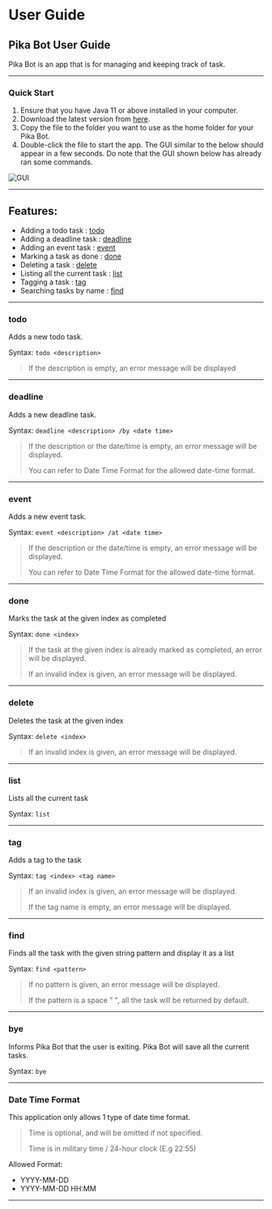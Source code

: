 # User Guide

## Pika Bot User Guide

Pika Bot is an app that is for managing and keeping track of task.

----

### Quick Start

1. Ensure that you have Java 11 or above installed in your computer.
2. Download the latest version from [here](https://github.com/random689/ip/releases/tag/A-Release).
3. Copy the file to the folder you want to use as the home folder for your Pika Bot.
4. Double-click the file to start the app. The GUI similar to the below should appear in a few seconds. Do note that the GUI shown below has already ran some commands.

![GUI](https://random689.github.io/ip/Ui.png)

----

## Features:

* Adding a todo task : [todo](https://random689.github.io/ip/#todo)
* Adding a deadline task : [deadline](https://random689.github.io/ip/#deadline)
* Adding an event task : [event](https://random689.github.io/ip/#event)
* Marking a task as done : [done](https://random689.github.io/ip/#done)
* Deleting a task : [delete](https://random689.github.io/ip/#delete)
* Listing all the current task : [list](https://random689.github.io/ip/#list)
* Tagging a task : [tag](https://random689.github.io/ip/#tag)
* Searching tasks by name : [find](https://random689.github.io/ip/#find)

----

### todo

Adds a new todo task.

Syntax: `todo <description>`
> If the description is empty, an error message will be displayed

----

### deadline

Adds a new deadline task.

Syntax: `deadline <description> /by <date time>`
> If the description or the date/time is empty, an error message will be displayed.
> 
> You can refer to Date Time Format for the allowed date-time format.

----

### event

Adds a new event task.

Syntax: `event <description> /at <date time>`
> If the description or the date/time is empty, an error message will be displayed.
>
> You can refer to Date Time Format for the allowed date-time format.

----

### done

Marks the task at the given index as completed

Syntax: `done <index>`
> If the task at the given index is already marked as completed, an error will be displayed.
>
> If an invalid index is given, an error message will be displayed.

----

### delete

Deletes the task at the given index

Syntax: `delete <index>`
> If an invalid index is given, an error message will be displayed.

----

### list

Lists all the current task

Syntax: `list`

----

### tag

Adds a tag to the task

Syntax: `tag <index> <tag name>`
> If an invalid index is given, an error message will be displayed.
> 
> If the tag name is empty, an error message will be displayed.

----

### find

Finds all the task with the given string pattern and display it as a list

Syntax: `find <pattern>`
> If no pattern is given, an error message will be displayed.
> 
> If the pattern is a space " ", all the task will be returned by default.

----

### bye

Informs Pika Bot that the user is exiting. Pika Bot will save all the current tasks.

Syntax: `bye`

----

### Date Time Format

This application only allows 1 type of date time format.
> Time is optional, and will be omitted if not specified.
>
> Time is in military time / 24-hour clock (E.g 22:55)

Allowed Format:
* YYYY-MM-DD
* YYYY-MM-DD HH:MM

----
